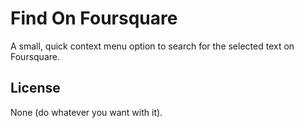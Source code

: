 Find On Foursquare
==================
A small, quick context menu option to search for the selected text on Foursquare.

License
-------
None (do whatever you want with it).